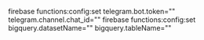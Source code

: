 firebase functions:config:set telegram.bot.token="" telegram.channel.chat_id=""
firebase functions:config:set bigquery.datasetName="" bigquery.tableName=""
